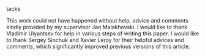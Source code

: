 \acks

This work could not have happened without help, advice and comments kindly
provided by my supervisor Jan Malakhovski. I would like to thank Vladimir
Ulyantsev for help in various steps of writing this
paper. I would like to thank Sergey Sinchuk and Xavier Leroy for their
helpful advices and comments, which significantly improved previous versions
of this article.
